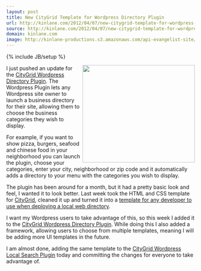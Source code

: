 ```yaml
---
layout: post
title: New CityGrid Template for Wordpress Directory Plugin
url: http://kinlane.com/2012/04/07/new-citygrid-template-for-wordpress-directory-plugin/
source: http://kinlane.com/2012/04/07/new-citygrid-template-for-wordpress-directory-plugin/
domain: kinlane.com
image: http://kinlane-productions.s3.amazonaws.com/api-evangelist-site/blog/wordpress-logo.png
---
```

{% include JB/setup %}

<p>
     <a title="CityGrid Wordpress Directory Plugin" href="http://wordpress.org/extend/plugins/hyp3rl0cal-wordpress-plugin/"><img class="aligncenter size-medium wp-image-1002" title="CityGrid-Wordpress-Look-Feel" src="http://www.citygridmedia.com/developer/wp-content/uploads/2012/04/CityGrid-Wordpress-Look-Feel-300x260.png" alt="" width="300" height="260" align="right" /></a>I just pushed an update for the <a title="CityGrid Wordpress Directory Plugin" href="http://wordpress.org/extend/plugins/hyp3rl0cal-wordpress-plugin/">CityGrid Wordpress Directory Plugin</a>. The Wordpress Plugin lets any Wordpress site owner to launch a business directory for their site, allowing them to choose the business categories they wish to display.
</p>
<p>
     For example, if you want to show pizza, burgers, seafood and chinese food in your neighborhood you can launch the plugin, choose your categories, enter your city, neighborhood or zip code and it automatically adds a directory to your menu with the categories you wish to display.
</p>
<p>
     The plugin has been around for a month, but it had a pretty basic look and feel, I wanted it to look better. Last week took the HTML and CSS template for <a title="CityGrid" href="http://www.citygrid.com/">CityGrid</a>, cleaned it up and turned it into a <a title="template for any developer to use when deploying a local web directory" href="http://www.citygridmedia.com/developer/blog/citygrid-places-html-and-css-template/">template for any developer to use when deploying a local web directory</a>.
</p>
<p>
     I want my Wordpress users to take advantage of this, so this week I added it to the <a title="CityGrid Wordpress Directory Plugin" href="http://wordpress.org/extend/plugins/hyp3rl0cal-wordpress-plugin/">CityGrid Wordpress Directory Plugin</a>. While doing this I also added a framework, allowing users to choose from multiple templates, meaning I will be adding more UI templates in the future.
</p>
<p>
     I am almost done, adding the same template to the <a title="CityGrid Local Search Plugin" href="http://wordpress.org/extend/plugins/hyp3rl0cal-city-search/">CityGrid Wordpress Local Search Plugin</a> today and committing the changes for everyone to take advantage of.
</p>